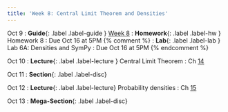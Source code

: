```yaml
---
title: 'Week 8: Central Limit Theorem and Densities'
---
```


Oct 9
: **Guide**{: .label .label-guide } [Week 8](/assets/guides/week08.pdf)
: **Homework**{: .label .label-hw } Homework 8
    : Due Oct 16 at 5PM
{% comment %}
: **Lab**{: .label .label-lab } Lab 6A: Densities and SymPy
    : Due Oct 16 at 5PM
{% endcomment %}

Oct 10
: **Lecture**{: .label .label-lecture } Central Limit Theorem
    : Ch [14](http://prob140.org/textbook/content/Chapter_14/00_The_Central_Limit_Theorem.html)

Oct 11
: **Section**{: .label .label-disc}

Oct 12
: **Lecture**{: .label .label-lecture} Probability densities
    : Ch [15](http://prob140.org/textbook/content/Chapter_15/00_Continuous_Distributions.html)

Oct 13
: **Mega-Section**{: .label .label-disc}